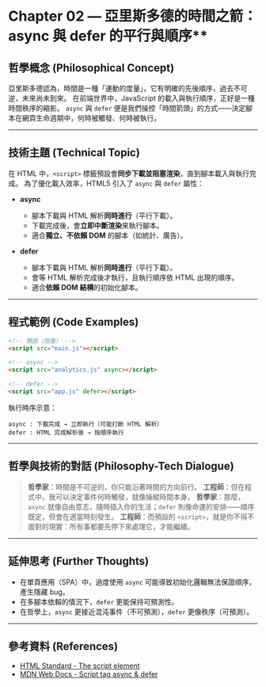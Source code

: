 ﻿# Chapter 02 — 亞里斯多德的時間之箭：async 與 defer 的平行與順序** 

## 哲學概念 (Philosophical Concept)

亞里斯多德認為，時間是一種「運動的度量」，它有明確的先後順序，過去不可逆，未來尚未到來。
在前端世界中，JavaScript 的載入與執行順序，正好是一種時間秩序的縮影。
`async` 與 `defer` 便是我們操控「時間箭頭」的方式——決定腳本在網頁生命週期中，何時被觸發、何時被執行。

---

## 技術主題 (Technical Topic)

在 HTML 中，`<script>` 標籤預設會**同步下載並阻塞渲染**，直到腳本載入與執行完成。
為了優化載入效率，HTML5 引入了 `async` 與 `defer` 屬性：

* **async**

  * 腳本下載與 HTML 解析**同時進行**（平行下載）。
  * 下載完成後，會**立即中斷渲染**來執行腳本。
  * 適合**獨立、不依賴 DOM** 的腳本（如統計、廣告）。

* **defer**

  * 腳本下載與 HTML 解析**同時進行**（平行下載）。
  * 會等 HTML 解析完成後才執行，且執行順序依 HTML 出現的順序。
  * 適合**依賴 DOM 結構**的初始化腳本。

---

## 程式範例 (Code Examples)

```html
<!-- 預設（阻塞） -->
<script src="main.js"></script>

<!-- async -->
<script src="analytics.js" async></script>

<!-- defer -->
<script src="app.js" defer></script>
```

執行時序示意：

```plaintext
async : 下載完成 → 立即執行（可能打斷 HTML 解析）
defer : HTML 完成解析後 → 按順序執行
```

---

## 哲學與技術的對話 (Philosophy-Tech Dialogue)

> **哲學家**：時間是不可逆的，你只能沿著時間的方向前行。
> **工程師**：但在程式中，我可以決定事件何時觸發，就像操縱時間本身。
> **哲學家**：那麼，`async` 就像自由意志，隨時插入你的生活；`defer` 則像命運的安排——順序既定，但會在適當時刻發生。
> **工程師**：而預設的 `<script>`，就是你不得不面對的現實：所有事都要先停下來處理它，才能繼續。

---

## 延伸思考 (Further Thoughts)

* 在單頁應用（SPA）中，過度使用 `async` 可能導致初始化邏輯無法保證順序，產生隱藏 bug。
* 在多腳本依賴的情況下，`defer` 更能保持可預測性。
* 在哲學上，`async` 更接近混沌事件（不可預測），`defer` 更像秩序（可預測）。

---

## 參考資料 (References)

* [HTML Standard - The script element](https://html.spec.whatwg.org/multipage/scripting.html#attr-script-async)
* [MDN Web Docs - Script tag async & defer](https://developer.mozilla.org/zh-TW/docs/Web/HTML/Element/script)

